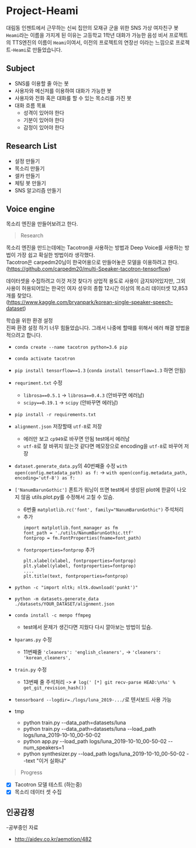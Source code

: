 # Project-Heami
대림동 인젠트에서 근무하는 신씨 집안의 모재규 군을 위한 SNS 가상 여자친구 봇
`Heami`라는 이름을 가지게 된 이유는 고등학교 1학년 대화가 가능한 음성 비서 프로젝트의 TTS엔진의 이름이 `Heami`이여서, 이전의 프로젝트의 연장선 이라는 느낌으로 프로젝트-`Heami`로 만들었습니다.

## Subject
- SNS를 이용할 줄 아는 봇
- 사용자와 메신저를 이용하여 대화가 가능한 봇
- 사용자와 전화 혹은 대화를 할 수 있는 목소리를 가진 봇
- 대화 흐름 목표
  - 성격이 있어야 한다
  - 기분이 있어야 한다
  - 감정이 있어야 한다

## Research List
- 설정 만들기
- 목소리 만들기
- 셀카 만들기
- 체팅 봇 만들기
- SNS 알고리즘 만들기

## Voice engine
목소리 엔진을 만들어보려고 한다. 
> Research 

목소리 엔진을 만드는데에는 Tacotron을 사용하는 방법과 Deep Voice를 사용하는 방법이 가장 쉽고 확실한 방법이라 생각했다.  
Tacotron은 carpedm20님이 한국어용으로 만들어놓은 모델을 이용하려고 한다.  
(https://github.com/carpedm20/multi-Speaker-tacotron-tensorflow)  

데이터셋을 수집하려고 이것 저것 찾다가 상업적 용도로 사용이 금지되어있지만,
그외 사용이 허용되어있는 한국인 여자 성우의 종합 12시간 이상의 목소리 데이터셋 12,853개를 찾았다.  
(https://www.kaggle.com/bryanpark/korean-single-speaker-speech-dataset)  

학습을 위한 환경 설정  
진짜 환경 설정 하기 너무 힘들었습니다. 그래서 나중에 할때를 위해서 에러 해결 방법을 적으려고 합니다.
- `conda create --name tacotron python=3.6 pip`
- `conda activate tacotron`
- `pip install tensorflow==1.3` (`conda install tensorflow=1.3` 하면 안됨)
- `requriment.txt` 수정
  - `librosa==0.5.1` -> `librosa==0.4.3` (안바꾸면 에러남)
  - `scipy==0.19.1` -> `scipy` (안바꾸면 에러남)
- `pip install -r requirements.txt`
- `alignment.json` 저장할때 `utf-8`로 저장
  - 에러만 보고 `cp949`로 바꾸면 안됨 test에서 에러남
  - `utf-8`로 잘 바뀌지 않는것 같다면 메모장으로 encoding을 `utf-8`로 바꾸어 저장
- `dataset.generate_data.py`의 40번째줄 수정 `with open(config.metadata_path) as f:` -> `with open(config.metadata_path, encoding='utf-8') as f:`
- `['NanumBarunGothic']` 폰트가 워닝이 뜨면 test에서 생성된 plot에 한글이 나오지 않음 utils.plot.py를 수정해서 고칠 수 있슴.
  - 6번줄 `matplotlib.rc('font', family="NanumBarunGothic")` 주석처리
  - 추가
    ```
    import matplotlib.font_manager as fm
    font_path = './utils/NanumBarunGothic.ttf'
    fontprop = fm.FontProperties(fname=font_path)
    ```
  - `fontproperties=fontprop` 추가 
    ```
    plt.xlabel(xlabel, fontproperties=fontprop)
    plt.ylabel(ylabel, fontproperties=fontprop)
    ....
    plt.title(text, fontproperties=fontprop)
    ```
- `python -c "import nltk; nltk.download('punkt')"`
- `python -m datasets.generate_data ./datasets/YOUR_DATASET/alignment.json`
- `conda install -c menpo ffmpeg`
  - test에서 문제가 생긴다면 지웠다 다시 깔아보는 방법이 있슴.
- `hparams.py` 수정
  - 11번째줄 `'cleaners': 'english_cleaners',` -> `'cleaners': 'korean_cleaners',`
- `train.py` 수정
  - 13번째 줄 주석처리 -> `# log(' [*] git recv-parse HEAD:\n%s' % get_git_revision_hash())`
- `tensorboard --logdir=./logs/luna_2019-.../`로 텐서보드 사용 가능 


- tmp
  - python train.py --data_path=datasets/luna
  - python train.py --data_path=datasets/luna --load_path logs/luna_2019-10-10_00-50-02
  - python app.py --load_path logs/luna_2019-10-10_00-50-02 --num_speakers=1
  - python synthesizer.py --load_path logs/luna_2019-10-10_00-50-02 --text "이거  실화냐"
  
> Progress  
- [x] Tacotron 모델 테스트 (하는중)
- [x] 목소리 데이터 셋 수집 

## 인공감정
-공부중인 자료
  - http://aidev.co.kr/aemotion/482
